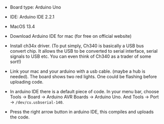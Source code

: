 * Board type: Arduino Uno
* IDE: Arduino IDE 2.2.1
* MacOS 13.4

* Download Arduino IDE for mac (for free on official website)
* Install ch34x driver. (To put simply, Ch340 is basically a USB bus convert chip. It allows the USB to be converted to serial interface, serial signals to USB etc. You can even think of Ch340 as a trader of some sort!)
* Link your mac and your arduino with a usb cable. (maybe a hub is needed). The board shows two red lights. One could be flashing before uploading code.
* In arduino IDE there is a default piece of code. In your menu bar, choose Tools -> Board -> Arduino AVR Boards -> Arduino Uno. And Tools -> Port -> `/dev/cu.usbserial-140`.
* Press the right arrow button in arduino IDE, this compiles and uploads the code.

